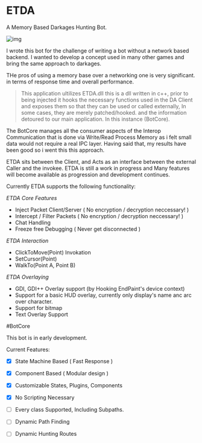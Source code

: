 # ETDA
A Memory Based Darkages Hunting Bot.

![img](http://s32.postimg.org/ok7drfpqd/etda.png)

I wrote this bot for the challenge of writing a bot without a network based backend.
I wanted to develop a concept used in many other games and bring the same approach to darkages.

THe pros of using a memory base over a networking one is very significant.
in terms of response time and overall performance.

> This application ultilizes ETDA.dll
this is a dll written in c++, prior to being injected it hooks the necessary functions used in the DA Client
and exposes them so that they can be used or called externally, In some cases, they are merely patched/hooked.
and the information detoured to our main application. In this instance (BotCore).

The BotCore manages all the consumer aspects of the Interop Communication that is done via Write/Read Process Memory
as i felt small data would not require a real IPC layer. Having said that, my results have been good so i went this this approach.

ETDA sits between the Client, and Acts as an interface between the external Caller and the invokee.
ETDA is still a work in progress and Many features will become available as progression and development continues.

Currently ETDA supports the following functionality:

*ETDA Core Features*
- Inject Packet Client/Server   ( No encryption / decryption neccessary! )
- Intercept / Filter Packets    ( No encryption / decryption neccessary! )
- Chat Handling
- Freeze free Debugging         ( Never get disconnected )


*ETDA Interaction*
- ClickToMove(Point) Invokation
- SetCursor(Point)
- WalkTo(Point A, Point B)

*ETDA Overlaying*
- GDI, GDI++ Overlay support (by Hooking EndPaint's device context)
- Support for a basic HUD overlay, currently only display's name anc arc over character.
- Support for bitmap
- Text Overlay Support


#BotCore

This bot is in early development.

Current Features:
- [x] State Machine Based   ( Fast Response  )
- [x] Component Based       ( Modular design )
- [x] Customizable States, Plugins, Components
- [x] No Scripting Necessary
- [ ] Every class Supported, Including Subpaths.
- [ ] Dynamic Path Finding
- [ ] Dynamic Hunting Routes


